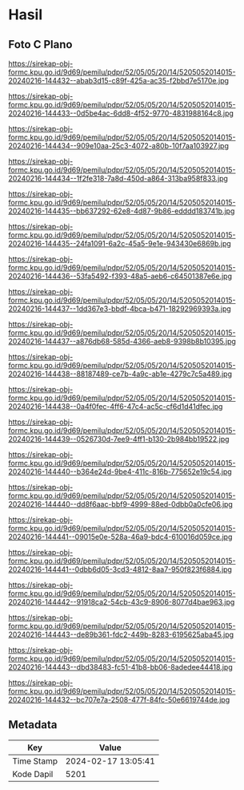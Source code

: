 # Hasil

## Foto C Plano

https://sirekap-obj-formc.kpu.go.id/9d69/pemilu/pdpr/52/05/05/20/14/5205052014015-20240216-144432--abab3d15-c89f-425a-ac35-f2bbd7e5170e.jpg

https://sirekap-obj-formc.kpu.go.id/9d69/pemilu/pdpr/52/05/05/20/14/5205052014015-20240216-144433--0d5be4ac-6dd8-4f52-9770-4831988164c8.jpg

https://sirekap-obj-formc.kpu.go.id/9d69/pemilu/pdpr/52/05/05/20/14/5205052014015-20240216-144434--909e10aa-25c3-4072-a80b-10f7aa103927.jpg

https://sirekap-obj-formc.kpu.go.id/9d69/pemilu/pdpr/52/05/05/20/14/5205052014015-20240216-144434--1f2fe318-7a8d-450d-a864-313ba958f833.jpg

https://sirekap-obj-formc.kpu.go.id/9d69/pemilu/pdpr/52/05/05/20/14/5205052014015-20240216-144435--bb637292-62e8-4d87-9b86-edddd183741b.jpg

https://sirekap-obj-formc.kpu.go.id/9d69/pemilu/pdpr/52/05/05/20/14/5205052014015-20240216-144435--24fa1091-6a2c-45a5-9e1e-943430e6869b.jpg

https://sirekap-obj-formc.kpu.go.id/9d69/pemilu/pdpr/52/05/05/20/14/5205052014015-20240216-144436--53fa5492-f393-48a5-aeb6-c64501387e6e.jpg

https://sirekap-obj-formc.kpu.go.id/9d69/pemilu/pdpr/52/05/05/20/14/5205052014015-20240216-144437--1dd367e3-bbdf-4bca-b471-18292969393a.jpg

https://sirekap-obj-formc.kpu.go.id/9d69/pemilu/pdpr/52/05/05/20/14/5205052014015-20240216-144437--a876db68-585d-4366-aeb8-9398b8b10395.jpg

https://sirekap-obj-formc.kpu.go.id/9d69/pemilu/pdpr/52/05/05/20/14/5205052014015-20240216-144438--88187489-ce7b-4a9c-ab1e-4279c7c5a489.jpg

https://sirekap-obj-formc.kpu.go.id/9d69/pemilu/pdpr/52/05/05/20/14/5205052014015-20240216-144438--0a4f0fec-4ff6-47c4-ac5c-cf6d1d41dfec.jpg

https://sirekap-obj-formc.kpu.go.id/9d69/pemilu/pdpr/52/05/05/20/14/5205052014015-20240216-144439--0526730d-7ee9-4ff1-b130-2b984bb19522.jpg

https://sirekap-obj-formc.kpu.go.id/9d69/pemilu/pdpr/52/05/05/20/14/5205052014015-20240216-144440--b364e24d-9be4-411c-816b-775652e19c54.jpg

https://sirekap-obj-formc.kpu.go.id/9d69/pemilu/pdpr/52/05/05/20/14/5205052014015-20240216-144440--dd8f6aac-bbf9-4999-88ed-0dbb0a0cfe06.jpg

https://sirekap-obj-formc.kpu.go.id/9d69/pemilu/pdpr/52/05/05/20/14/5205052014015-20240216-144441--09015e0e-528a-46a9-bdc4-610016d059ce.jpg

https://sirekap-obj-formc.kpu.go.id/9d69/pemilu/pdpr/52/05/05/20/14/5205052014015-20240216-144441--0dbb6d05-3cd3-4812-8aa7-950f823f6884.jpg

https://sirekap-obj-formc.kpu.go.id/9d69/pemilu/pdpr/52/05/05/20/14/5205052014015-20240216-144442--91918ca2-54cb-43c9-8906-8077d4bae963.jpg

https://sirekap-obj-formc.kpu.go.id/9d69/pemilu/pdpr/52/05/05/20/14/5205052014015-20240216-144443--de89b361-fdc2-449b-8283-6195625aba45.jpg

https://sirekap-obj-formc.kpu.go.id/9d69/pemilu/pdpr/52/05/05/20/14/5205052014015-20240216-144443--dbd38483-fc51-41b8-bb06-8adedee44418.jpg

https://sirekap-obj-formc.kpu.go.id/9d69/pemilu/pdpr/52/05/05/20/14/5205052014015-20240216-144432--bc707e7a-2508-477f-84fc-50e6619744de.jpg


## Metadata

| Key        | Value               |
| ---------- | ------------------- |
| Time Stamp | 2024-02-17 13:05:41 |
| Kode Dapil | 5201                |



